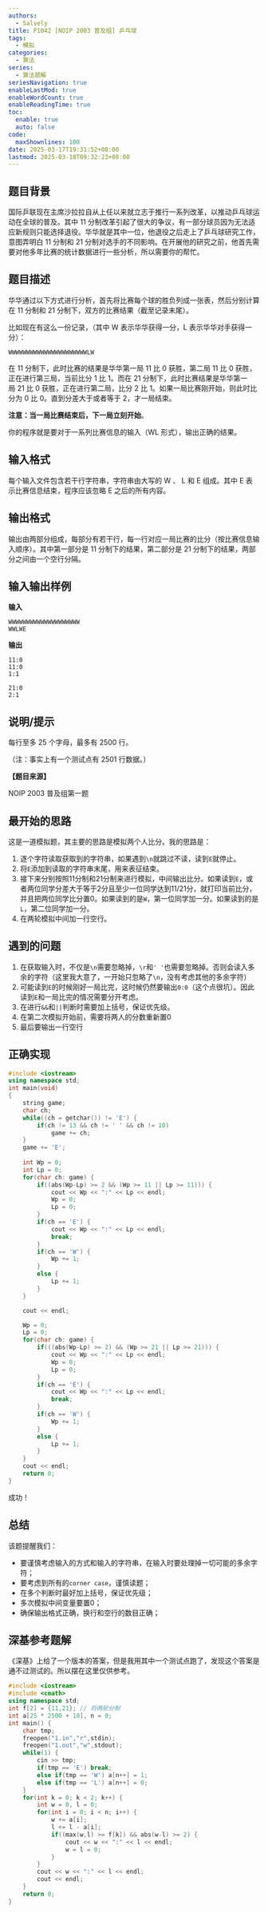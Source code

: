 ```yaml
---
authors:
  - Salvely
title: P1042 [NOIP 2003 普及组] 乒乓球
tags:
  - 模拟
categories:
  - 算法
series:
  - 算法题解
seriesNavigation: true
enableLastMod: true
enableWordCount: true
enableReadingTime: true
toc:
  enable: true
  auto: false
code:
  maxShownlines: 100
date: 2025-03-17T19:31:52+08:00
lastmod: 2025-03-18T09:32:23+08:00
---
```


## 题目背景

国际乒联现在主席沙拉拉自从上任以来就立志于推行一系列改革，以推动乒乓球运动在全球的普及。其中 11 分制改革引起了很大的争议，有一部分球员因为无法适应新规则只能选择退役。华华就是其中一位，他退役之后走上了乒乓球研究工作，意图弄明白 11 分制和 21 分制对选手的不同影响。在开展他的研究之前，他首先需要对他多年比赛的统计数据进行一些分析，所以需要你的帮忙。

## 题目描述

华华通过以下方式进行分析，首先将比赛每个球的胜负列成一张表，然后分别计算在 11 分制和 21 分制下，双方的比赛结果（截至记录末尾）。

比如现在有这么一份记录，（其中 W 表示华华获得一分，L 表示华华对手获得一分）：

```
WWWWWWWWWWWWWWWWWWWWWWLW
```

在 11 分制下，此时比赛的结果是华华第一局 11 比 0 获胜，第二局 11 比 0 获胜，正在进行第三局，当前比分 1 比 1。而在 21 分制下，此时比赛结果是华华第一局 21 比 0 获胜，正在进行第二局，比分 2 比 1。如果一局比赛刚开始，则此时比分为 0 比 0。直到分差大于或者等于 2，才一局结束。

**注意：当一局比赛结束后，下一局立刻开始**。

你的程序就是要对于一系列比赛信息的输入（WL 形式），输出正确的结果。

## 输入格式

每个输入文件包含若干行字符串，字符串由大写的 W 、 L 和 E 组成。其中 E 表示比赛信息结束，程序应该忽略 E 之后的所有内容。

## 输出格式

输出由两部分组成，每部分有若干行，每一行对应一局比赛的比分（按比赛信息输入顺序）。其中第一部分是 11 分制下的结果，第二部分是 21 分制下的结果，两部分之间由一个空行分隔。

## 输入输出样例

**输入**

```
WWWWWWWWWWWWWWWWWWWW
WWLWE
```

**输出**

```
11:0
11:0
1:1

21:0
2:1
```

## 说明/提示

每行至多 25 个字母，最多有 2500 行。

（注：事实上有一个测试点有 2501 行数据。）

**【题目来源】**

NOIP 2003 普及组第一题

## 最开始的思路

这是一道模拟题，其主要的思路是模拟两个人比分。我的思路是：

1. 逐个字符读取获取到的字符串，如果遇到`\n`就跳过不读，读到`E`就停止。
2. 将`E`添加到读取的字符串末尾，用来表征结束。
3. 接下来分别按照11分制和21分制来进行模拟，中间输出比分。如果读到`E`，或者两位同学分差大于等于2分且至少一位同学达到11/21分，就打印当前比分，并且把两位同学比分置0。如果读到的是`W`，第一位同学加一分。如果读到的是`L`，第二位同学加一分。
4. 在两轮模拟中间加一行空行。

## 遇到的问题

1. 在获取输入时，不仅是`\n`需要忽略掉，`\r`和`' '`也需要忽略掉。否则会读入多余的字符（这里我大意了，一开始只忽略了`\n`，没有考虑其他的多余字符）
2. 可能读到`E`的时候刚好一局比完，这时候仍然要输出`0:0`（这个点很坑）。因此读到`E`和一局比完的情况需要分开考虑。
3. 在进行`&&`和`||`判断时需要加上括号，保证优先级。
4. 在第二次模拟开始前，需要将两人的分数重新置0
5. 最后要输出一行空行

## 正确实现

```cpp
#include <iostream>
using namespace std;
int main(void)
{
	string game;
	char ch;
	while((ch = getchar()) != 'E') {
		if(ch != 13 && ch != ' ' && ch != 10)
			game += ch;	
	}
	game += 'E';
	
	int Wp = 0;
	int Lp = 0;	
	for(char ch: game) {
		if((abs(Wp-Lp) >= 2 && (Wp >= 11 || Lp >= 11))) {
			cout << Wp << ":" << Lp << endl;
			Wp = 0; 
			Lp = 0;
		}
		if(ch == 'E') {
			cout << Wp << ":" << Lp << endl;
			break;
		}
		if(ch == 'W') {
			Wp += 1;
		}
		else {
			Lp += 1;
		}
	}

	cout << endl;

	Wp = 0;
	Lp = 0;
	for(char ch: game) {
		if(((abs(Wp-Lp) >= 2) && (Wp >= 21 || Lp >= 21))) {
			cout << Wp << ":" << Lp << endl;
			Wp = 0;
			Lp = 0;
		}
		if(ch == 'E') {
			cout << Wp << ":" << Lp << endl;
			break;
		}	
		if(ch == 'W') {
			Wp += 1;
		}
		else {
			Lp += 1;
		}
	}
	cout << endl;
	return 0;
}
```

成功！

## 总结

该题提醒我们：

- 要谨慎考虑输入的方式和输入的字符串，在输入时要处理掉一切可能的多余字符；
- 要考虑到所有的`corner case`，谨慎读题；
- 在多个判断时最好加上括号，保证优先级；
- 多次模拟中间变量要置0；
- 确保输出格式正确，换行和空行的数目正确；

## 深基参考题解

《深基》上给了一个版本的答案，但是我用其中一个测试点跑了，发现这个答案是通不过测试的。所以摆在这里仅供参考。

```cpp
#include <iostream>
#include <cmath>
using namespace std;
int f[2] = {11,21}; // 将两轮分制
int a[25 * 2500 + 10], n = 0;
int main() {
	char tmp;
	freopen("1.in","r",stdin);
	freopen("1.out","w",stdout);
	while(1) {
		cin >> tmp;
		if(tmp == 'E') break;
		else if(tmp == 'W') a[n++] = 1;
		else if(tmp == 'L') a[n++] = 0;
	}
	for(int k = 0; k < 2; k++) {
		int w = 0, l = 0;
		for(int i = 0; i < n; i++) {
			w += a[i];
			l += l - a[i];
			if((max(w,l) >= f[k]) && abs(w-l) >= 2) {
				cout << w << ":" << l << endl;
				w = l = 0;
			}
		}
		cout << w << ":" << l << endl;
		cout << endl;
	}
	return 0;
}
```
